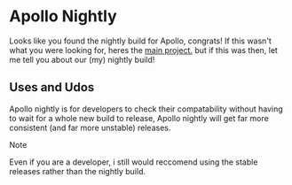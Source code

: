 # Apollo Nightly
Looks like you found the nightly build for Apollo, congrats!
If this wasn't what you were looking for, heres the [main project.](https://github.com/s-hre/Apollo-Project)
but if this was then, let me tell you about our (my) nightly build!
## Uses and Udos
Apollo nightly is for developers to check their compatability without having to wait for a whole new build to release,
Apollo nightly will get far more consistent (and far more unstable) releases.
> [!NOTE]
> Even if you are a developer, i still would reccomend using the stable releases rather than the nightly build.
